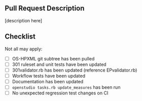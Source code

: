 ## Pull Request Description

[description here]

## Checklist

Not all may apply:

- [ ] OS-HPXML git subtree has been pulled
- [ ] 301 ruleset and unit tests have been updated
- [ ] 301validator.rb has been updated (reference EPvalidator.rb)
- [ ] Workflow tests have been updated
- [ ] Documentation has been updated
- [ ] `openstudio tasks.rb update_measures` has been run
- [ ] No unexpected regression test changes on CI
